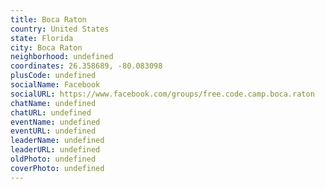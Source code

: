 ```yaml
---
title: Boca Raton
country: United States
state: Florida
city: Boca Raton
neighborhood: undefined
coordinates: 26.358689, -80.083098
plusCode: undefined
socialName: Facebook
socialURL: https://www.facebook.com/groups/free.code.camp.boca.raton
chatName: undefined
chatURL: undefined
eventName: undefined
eventURL: undefined
leaderName: undefined
leaderURL: undefined
oldPhoto: undefined
coverPhoto: undefined
---
```

